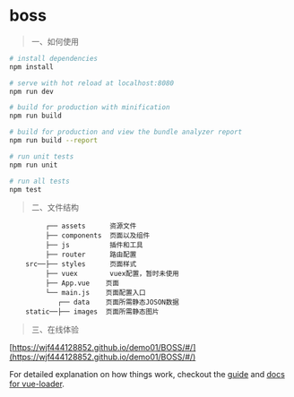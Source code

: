# boss

> 一、如何使用

``` bash
# install dependencies
npm install

# serve with hot reload at localhost:8080
npm run dev

# build for production with minification
npm run build

# build for production and view the bundle analyzer report
npm run build --report

# run unit tests
npm run unit

# run all tests
npm test
```

> 二、文件结构

```shell
	     ┌── assets      资源文件
	     ├── components  页面以及组件
	     ├── js          插件和工具
	     ├── router      路由配置
	src──├── styles      页面样式
	     ├── vuex        vuex配置，暂时未使用
	     ├── App.vue 	页面
	     └── main.js  	页面配置入口
	        ┌── data    页面所需静态JOSON数据
	static──├── images  页面所需静态图片

```

> 三、在线体验

[https://wjf444128852.github.io/demo01/BOSS/#/](https://wjf444128852.github.io/demo01/BOSS/#/)

For detailed explanation on how things work, checkout the [guide](http://vuejs-templates.github.io/webpack/) and [docs for vue-loader](http://vuejs.github.io/vue-loader).
